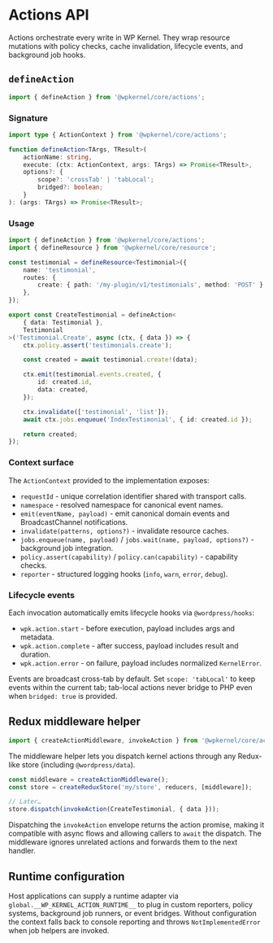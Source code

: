 # Actions API

Actions orchestrate every write in WP Kernel. They wrap resource mutations with
policy checks, cache invalidation, lifecycle events, and background job hooks.

## `defineAction`

```ts
import { defineAction } from '@wpkernel/core/actions';
```

### Signature

```ts
import type { ActionContext } from '@wpkernel/core/actions';

function defineAction<TArgs, TResult>(
	actionName: string,
	execute: (ctx: ActionContext, args: TArgs) => Promise<TResult>,
	options?: {
		scope?: 'crossTab' | 'tabLocal';
		bridged?: boolean;
	}
): (args: TArgs) => Promise<TResult>;
```

### Usage

```ts
import { defineAction } from '@wpkernel/core/actions';
import { defineResource } from '@wpkernel/core/resource';

const testimonial = defineResource<Testimonial>({
	name: 'testimonial',
	routes: {
		create: { path: '/my-plugin/v1/testimonials', method: 'POST' },
	},
});

export const CreateTestimonial = defineAction<
	{ data: Testimonial },
	Testimonial
>('Testimonial.Create', async (ctx, { data }) => {
	ctx.policy.assert('testimonials.create');

	const created = await testimonial.create!(data);

	ctx.emit(testimonial.events.created, {
		id: created.id,
		data: created,
	});

	ctx.invalidate(['testimonial', 'list']);
	await ctx.jobs.enqueue('IndexTestimonial', { id: created.id });

	return created;
});
```

### Context surface

The `ActionContext` provided to the implementation exposes:

- `requestId` - unique correlation identifier shared with transport calls.
- `namespace` - resolved namespace for canonical event names.
- `emit(eventName, payload)` - emit canonical domain events and BroadcastChannel
  notifications.
- `invalidate(patterns, options?)` - invalidate resource caches.
- `jobs.enqueue(name, payload)` / `jobs.wait(name, payload, options?)` -
  background job integration.
- `policy.assert(capability)` / `policy.can(capability)` - capability checks.
- `reporter` - structured logging hooks (`info`, `warn`, `error`, `debug`).

### Lifecycle events

Each invocation automatically emits lifecycle hooks via `@wordpress/hooks`:

- `wpk.action.start` - before execution, payload includes args and metadata.
- `wpk.action.complete` - after success, payload includes result and duration.
- `wpk.action.error` - on failure, payload includes normalized `KernelError`.

Events are broadcast cross-tab by default. Set `scope: 'tabLocal'` to keep events
within the current tab; tab-local actions never bridge to PHP even when
`bridged: true` is provided.

## Redux middleware helper

```ts
import { createActionMiddleware, invokeAction } from '@wpkernel/core/actions';
```

The middleware helper lets you dispatch kernel actions through any Redux-like
store (including `@wordpress/data`).

```ts
const middleware = createActionMiddleware();
const store = createReduxStore('my/store', reducers, [middleware]);

// Later…
store.dispatch(invokeAction(CreateTestimonial, { data }));
```

Dispatching the `invokeAction` envelope returns the action promise, making it
compatible with async flows and allowing callers to `await` the dispatch. The
middleware ignores unrelated actions and forwards them to the next handler.

## Runtime configuration

Host applications can supply a runtime adapter via
`global.__WP_KERNEL_ACTION_RUNTIME__` to plug in custom reporters, policy
systems, background job runners, or event bridges. Without configuration the
context falls back to console reporting and throws `NotImplementedError` when
job helpers are invoked.
